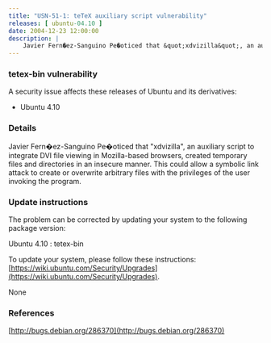 ```yaml
---
title: "USN-51-1: teTeX auxiliary script vulnerability"
releases: [ ubuntu-04.10 ]
date: 2004-12-23 12:00:00
description: |
    Javier Fern�ez-Sanguino Pe�oticed that &quot;xdvizilla&quot;, an auxiliary script to integrate DVI file viewing in Mozilla-based browsers, created temporary files and directories in an insecure manner. This could allow a symbolic link attack to create or overwrite arbitrary files with the privileges of the user invoking the program.
--- 
```

 
### tetex-bin vulnerability

A security issue affects these releases of Ubuntu and its derivatives:

* Ubuntu 4.10

### Details

Javier Fern�ez-Sanguino Pe�oticed that &quot;xdvizilla&quot;, an auxiliary script to integrate DVI file viewing in Mozilla-based browsers, created temporary files and directories in an insecure manner. This could allow a symbolic link attack to create or overwrite arbitrary files with the privileges of the user invoking the program.

### Update instructions

The problem can be corrected by updating your system to the following package version:

Ubuntu 4.10
 : tetex-bin 

To update your system, please follow these instructions: [https://wiki.ubuntu.com/Security/Upgrades](https://wiki.ubuntu.com/Security/Upgrades).

None

### References

 [http://bugs.debian.org/286370](http://bugs.debian.org/286370)
 

